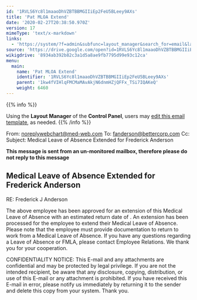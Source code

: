 ```yaml
---
id: '1RVLS6Yc8l1maaoDhVZBTBBMGIIiEp2FeU5BLeey9AXs'
title: 'Pat MLOA Extend'
date: '2020-02-27T20:38:50.970Z'
version: 17
mimeType: 'text/x-markdown'
links:
  - 'https://system/?f=admin&subfunc=layout_manager&search_for=email&layout_search=Go&lv_layout_manager_limit=0&opp=edit&doc_type=EME&old_module=Email&old_name=Pat+MLOA+Extend&active=0'
source: 'https://drive.google.com/open?id=1RVLS6Yc8l1maaoDhVZBTBBMGIIiEp2FeU5BLeey9AXs'
wikigdrive: '8934ab392b82c3a1d5a8ae9fb7795d99e93c12ca'
menu:
  main:
    name: 'Pat MLOA Extend'
    identifier: '1RVLS6Yc8l1maaoDhVZBTBBMGIIiEp2FeU5BLeey9AXs'
    parent: '1kw4fVIHlqFMCMaMAvAkjN6dnmHZjQFFx_TSi7IQAKeQ'
    weight: 6460
---
```





{{% info %}}

Using the **Layout Manager** of the **Control Panel**, users may [edit this email template](https://system/?f=admin&subfunc=layout_manager&search_for=email&layout_search=Go&lv_layout_manager_limit=0&opp=edit&doc_type=EME&old_module=Email&old_name=Pat+MLOA+Extend&active=0), as needed.
{{% /info %}}



From: noreplywebchart@med-web.com
To: fanderson@bettercorp.com
Cc:
Subject: Medical Leave of Absence Extended for Frederick Anderson

****This message is sent from an un-monitored mailbox, therefore please do not reply to this message****
  
## **Medical Leave of Absence Extended for Frederick Anderson**  


RE: Frederick J Anderson

The above employee has been approved for an extension of this Medical Leave of Absence with an estimated return date of . An extension has been processed for the employee to extend their Medical Leave of Absence.
Please note that the employee must provide documentation to return to work from a Medical Leave of Absence.
If you have any questions regarding a Leave of Absence or FMLA, please contact Employee Relations.
We thank you for your cooperation.


CONFIDENTIALITY NOTICE: This E-mail and any attachments are confidential and may be protected by legal privilege. If you are not the intended recipient, be aware that any disclosure, copying, distribution, or use of this E-mail or any attachment is prohibited. If you have received this E-mail in error, please notify us immediately by returning it to the sender and delete this copy from your system. Thank you.

